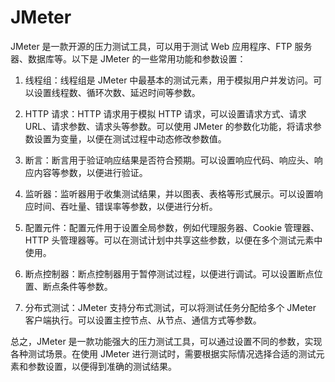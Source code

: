 # JMeter

JMeter 是一款开源的压力测试工具，可以用于测试 Web 应用程序、FTP 服务器、数据库等。以下是 JMeter 的一些常用功能和参数设置：

1. 线程组：线程组是 JMeter 中最基本的测试元素，用于模拟用户并发访问。可以设置线程数、循环次数、延迟时间等参数。

2. HTTP 请求：HTTP 请求用于模拟 HTTP 请求，可以设置请求方式、请求 URL、请求参数、请求头等参数。可以使用 JMeter 的参数化功能，将请求参数设置为变量，以便在测试过程中动态修改参数值。

3. 断言：断言用于验证响应结果是否符合预期。可以设置响应代码、响应头、响应内容等参数，以便进行验证。

4. 监听器：监听器用于收集测试结果，并以图表、表格等形式展示。可以设置响应时间、吞吐量、错误率等参数，以便进行分析。

5. 配置元件：配置元件用于设置全局参数，例如代理服务器、Cookie 管理器、HTTP 头管理器等。可以在测试计划中共享这些参数，以便在多个测试元素中使用。

6. 断点控制器：断点控制器用于暂停测试过程，以便进行调试。可以设置断点位置、断点条件等参数。

7. 分布式测试：JMeter 支持分布式测试，可以将测试任务分配给多个 JMeter 客户端执行。可以设置主控节点、从节点、通信方式等参数。

总之，JMeter 是一款功能强大的压力测试工具，可以通过设置不同的参数，实现各种测试场景。在使用 JMeter 进行测试时，需要根据实际情况选择合适的测试元素和参数设置，以便得到准确的测试结果。
